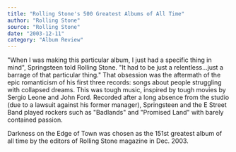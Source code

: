 ```yaml
---
title: "Rolling Stone's 500 Greatest Albums of All Time"
author: "Rolling Stone"
source: "Rolling Stone"
date: "2003-12-11"
category: "Album Review"
---
```


"When I was making this particular album, I just had a specific thing in mind", Springsteen told Rolling Stone. "It had to be just a relentless...just a barrage of that particular thing." That obsession was the aftermath of the epic romanticism of his first three records: songs about people struggling with collapsed dreams. This was tough music, inspired by tough movies by Sergio Leone and John Ford. Recorded after a long absence from the studio (due to a lawsuit against his former manager), Springsteen and the E Street Band played rockers such as "Badlands" and "Promised Land" with barely contained passion.

Darkness on the Edge of Town was chosen as the 151st greatest album of all time by the editors of Rolling Stone magazine in Dec. 2003.
